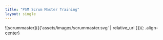 ```yaml
---
title: "PSM Scrum Master Training"
layout: single
---
```


![scrummaster]({{'assets/images/scrummaster.svg' | relative_url }}){: .align-center}
